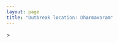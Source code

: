 ```yaml
---
layout: page
title: "Outbreak location: Dharmavaram"
---
```

<div id="mapid">
<script src="https://buda-magenta.github.io/hazard_map/load_map.js"></script>
><script>
var marker_outbreak = L.marker([14.422347, 77.720069],{"autoPan": true}).addTo(map); marker_outbreak.bindTooltip("Dharmavaram").openTooltip();

var circle_1 = L.circle([17.388786, 78.461065], {"pane": "markerPane", "color": "red", "fill": true, "fillOpacity": 0.2, "fillRule": "evenodd", "lineCap": "round", "lineJoin": "round", "opacity": 1.0, "radius": 417840, "stroke": true, "weight": 2}).addTo(map);
circle_1.bindTooltip("Hyderabad<br>rank: 1<br>hazard index: 0.104460")

var circle_2 = L.circle([12.979120, 77.591300], {"pane": "markerPane", "color": "red", "fill": true, "fillOpacity": 0.2, "fillRule": "evenodd", "lineCap": "round", "lineJoin": "round", "opacity": 1.0, "radius": 197317, "stroke": true, "weight": 2}).addTo(map);
circle_2.bindTooltip("Bangalore<br>rank: 2<br>hazard index: 0.049329")

var circle_3 = L.circle([16.508759, 80.618510], {"pane": "markerPane", "color": "red", "fill": true, "fillOpacity": 0.2, "fillRule": "evenodd", "lineCap": "round", "lineJoin": "round", "opacity": 1.0, "radius": 168066, "stroke": true, "weight": 2}).addTo(map);
circle_3.bindTooltip("Vijayawada<br>rank: 3<br>hazard index: 0.042017")

var circle_4 = L.circle([13.631637, 79.423171], {"pane": "markerPane", "color": "red", "fill": true, "fillOpacity": 0.2, "fillRule": "evenodd", "lineCap": "round", "lineJoin": "round", "opacity": 1.0, "radius": 99483, "stroke": true, "weight": 2}).addTo(map);
circle_4.bindTooltip("Tirupati<br>rank: 4<br>hazard index: 0.024871")

var circle_5 = L.circle([14.654623, 77.556260], {"pane": "markerPane", "color": "red", "fill": true, "fillOpacity": 0.2, "fillRule": "evenodd", "lineCap": "round", "lineJoin": "round", "opacity": 1.0, "radius": 74639, "stroke": true, "weight": 2}).addTo(map);
circle_5.bindTooltip("Anantapur<br>rank: 5<br>hazard index: 0.018660")

var circle_6 = L.circle([16.291519, 80.454159], {"pane": "markerPane", "color": "red", "fill": true, "fillOpacity": 0.2, "fillRule": "evenodd", "lineCap": "round", "lineJoin": "round", "opacity": 1.0, "radius": 56649, "stroke": true, "weight": 2}).addTo(map);
circle_6.bindTooltip("Guntur<br>rank: 6<br>hazard index: 0.014162")

var circle_7 = L.circle([13.573260, 78.479146], {"pane": "markerPane", "color": "red", "fill": true, "fillOpacity": 0.2, "fillRule": "evenodd", "lineCap": "round", "lineJoin": "round", "opacity": 1.0, "radius": 49563, "stroke": true, "weight": 2}).addTo(map);
circle_7.bindTooltip("Madanapalle<br>rank: 7<br>hazard index: 0.012391")

var circle_8 = L.circle([17.849907, 75.276320], {"pane": "markerPane", "color": "red", "fill": true, "fillOpacity": 0.2, "fillRule": "evenodd", "lineCap": "round", "lineJoin": "round", "opacity": 1.0, "radius": 46329, "stroke": true, "weight": 2}).addTo(map);
circle_8.bindTooltip("Solapur<br>rank: 8<br>hazard index: 0.011582")

var circle_9 = L.circle([14.449372, 79.987376], {"pane": "markerPane", "color": "red", "fill": true, "fillOpacity": 0.2, "fillRule": "evenodd", "lineCap": "round", "lineJoin": "round", "opacity": 1.0, "radius": 37067, "stroke": true, "weight": 2}).addTo(map);
circle_9.bindTooltip("Nellore<br>rank: 9<br>hazard index: 0.009267")

var circle_10 = L.circle([15.119651, 77.455290], {"pane": "markerPane", "color": "red", "fill": true, "fillOpacity": 0.2, "fillRule": "evenodd", "lineCap": "round", "lineJoin": "round", "opacity": 1.0, "radius": 30981, "stroke": true, "weight": 2}).addTo(map);
circle_10.bindTooltip("Guntakal<br>rank: 10<br>hazard index: 0.007745")

var circle_11 = L.circle([15.143395, 76.919388], {"pane": "markerPane", "color": "red", "fill": true, "fillOpacity": 0.2, "fillRule": "evenodd", "lineCap": "round", "lineJoin": "round", "opacity": 1.0, "radius": 24112, "stroke": true, "weight": 2}).addTo(map);
circle_11.bindTooltip("Bellary<br>rank: 11<br>hazard index: 0.006028")

var circle_12 = L.circle([15.475377, 78.478558], {"pane": "markerPane", "color": "red", "fill": true, "fillOpacity": 0.2, "fillRule": "evenodd", "lineCap": "round", "lineJoin": "round", "opacity": 1.0, "radius": 21163, "stroke": true, "weight": 2}).addTo(map);
circle_12.bindTooltip("Nandyal<br>rank: 12<br>hazard index: 0.005291")

var circle_13 = L.circle([13.826383, 77.493772], {"pane": "markerPane", "color": "red", "fill": true, "fillOpacity": 0.2, "fillRule": "evenodd", "lineCap": "round", "lineJoin": "round", "opacity": 1.0, "radius": 19830, "stroke": true, "weight": 2}).addTo(map);
circle_13.bindTooltip("Hindupur<br>rank: 13<br>hazard index: 0.004958")

var circle_14 = L.circle([16.083333, 77.166667], {"pane": "markerPane", "color": "red", "fill": true, "fillOpacity": 0.2, "fillRule": "evenodd", "lineCap": "round", "lineJoin": "round", "opacity": 1.0, "radius": 17799, "stroke": true, "weight": 2}).addTo(map);
circle_14.bindTooltip("Raichur<br>rank: 14<br>hazard index: 0.004450")

var circle_15 = L.circle([14.906956, 78.009707], {"pane": "markerPane", "color": "red", "fill": true, "fillOpacity": 0.2, "fillRule": "evenodd", "lineCap": "round", "lineJoin": "round", "opacity": 1.0, "radius": 15835, "stroke": true, "weight": 2}).addTo(map);
circle_15.bindTooltip("Tadipatri<br>rank: 15<br>hazard index: 0.003959")

var circle_16 = L.circle([14.752266, 78.548552], {"pane": "markerPane", "color": "red", "fill": true, "fillOpacity": 0.2, "fillRule": "evenodd", "lineCap": "round", "lineJoin": "round", "opacity": 1.0, "radius": 15808, "stroke": true, "weight": 2}).addTo(map);
circle_16.bindTooltip("Proddatur<br>rank: 16<br>hazard index: 0.003952")

var circle_17 = L.circle([15.507554, 80.060800], {"pane": "markerPane", "color": "red", "fill": true, "fillOpacity": 0.2, "fillRule": "evenodd", "lineCap": "round", "lineJoin": "round", "opacity": 1.0, "radius": 14880, "stroke": true, "weight": 2}).addTo(map);
circle_17.bindTooltip("Ongole<br>rank: 17<br>hazard index: 0.003720")

var circle_18 = L.circle([16.181939, 81.135130], {"pane": "markerPane", "color": "red", "fill": true, "fillOpacity": 0.2, "fillRule": "evenodd", "lineCap": "round", "lineJoin": "round", "opacity": 1.0, "radius": 13343, "stroke": true, "weight": 2}).addTo(map);
circle_18.bindTooltip("Machilipatnam<br>rank: 18<br>hazard index: 0.003336")

var circle_19 = L.circle([16.237773, 80.646422], {"pane": "markerPane", "color": "red", "fill": true, "fillOpacity": 0.2, "fillRule": "evenodd", "lineCap": "round", "lineJoin": "round", "opacity": 1.0, "radius": 12079, "stroke": true, "weight": 2}).addTo(map);
circle_19.bindTooltip("Tenali<br>rank: 19<br>hazard index: 0.003020")

var circle_20 = L.circle([22.541418, 88.357691], {"pane": "markerPane", "color": "red", "fill": true, "fillOpacity": 0.2, "fillRule": "evenodd", "lineCap": "round", "lineJoin": "round", "opacity": 1.0, "radius": 10506, "stroke": true, "weight": 2}).addTo(map);
circle_20.bindTooltip("Kolkata<br>rank: 20<br>hazard index: 0.002627")

var circle_21 = L.circle([16.238924, 80.047288], {"pane": "markerPane", "color": "red", "fill": true, "fillOpacity": 0.2, "fillRule": "evenodd", "lineCap": "round", "lineJoin": "round", "opacity": 1.0, "radius": 10116, "stroke": true, "weight": 2}).addTo(map);
circle_21.bindTooltip("Narasaraopet<br>rank: 21<br>hazard index: 0.002529")

var circle_22 = L.circle([17.910400, 77.519900], {"pane": "markerPane", "color": "red", "fill": true, "fillOpacity": 0.2, "fillRule": "evenodd", "lineCap": "round", "lineJoin": "round", "opacity": 1.0, "radius": 10008, "stroke": true, "weight": 2}).addTo(map);
circle_22.bindTooltip("Bidar<br>rank: 22<br>hazard index: 0.002502")

var circle_23 = L.circle([16.432998, 80.993715], {"pane": "markerPane", "color": "red", "fill": true, "fillOpacity": 0.2, "fillRule": "evenodd", "lineCap": "round", "lineJoin": "round", "opacity": 1.0, "radius": 9498, "stroke": true, "weight": 2}).addTo(map);
circle_23.bindTooltip("Gudivada<br>rank: 23<br>hazard index: 0.002375")

var circle_24 = L.circle([12.305183, 76.655361], {"pane": "markerPane", "color": "red", "fill": true, "fillOpacity": 0.2, "fillRule": "evenodd", "lineCap": "round", "lineJoin": "round", "opacity": 1.0, "radius": 9275, "stroke": true, "weight": 2}).addTo(map);
circle_24.bindTooltip("Mysore<br>rank: 24<br>hazard index: 0.002319")

var circle_25 = L.circle([17.980609, 79.598212], {"pane": "markerPane", "color": "red", "fill": true, "fillOpacity": 0.2, "fillRule": "evenodd", "lineCap": "round", "lineJoin": "round", "opacity": 1.0, "radius": 9124, "stroke": true, "weight": 2}).addTo(map);
circle_25.bindTooltip("Warangal<br>rank: 25<br>hazard index: 0.002281")

var circle_26 = L.circle([13.160105, 79.155551], {"pane": "markerPane", "color": "red", "fill": true, "fillOpacity": 0.2, "fillRule": "evenodd", "lineCap": "round", "lineJoin": "round", "opacity": 1.0, "radius": 8964, "stroke": true, "weight": 2}).addTo(map);
circle_26.bindTooltip("Chittoor<br>rank: 26<br>hazard index: 0.002241")

var circle_27 = L.circle([19.075990, 72.877393], {"pane": "markerPane", "color": "red", "fill": true, "fillOpacity": 0.2, "fillRule": "evenodd", "lineCap": "round", "lineJoin": "round", "opacity": 1.0, "radius": 8387, "stroke": true, "weight": 2}).addTo(map);
circle_27.bindTooltip("Mumbai<br>rank: 27<br>hazard index: 0.002097")

var circle_28 = L.circle([15.830925, 78.042537], {"pane": "markerPane", "color": "red", "fill": true, "fillOpacity": 0.2, "fillRule": "evenodd", "lineCap": "round", "lineJoin": "round", "opacity": 1.0, "radius": 8346, "stroke": true, "weight": 2}).addTo(map);
circle_28.bindTooltip("Kurnool<br>rank: 28<br>hazard index: 0.002087")

var circle_29 = L.circle([14.466127, 75.920636], {"pane": "markerPane", "color": "red", "fill": true, "fillOpacity": 0.2, "fillRule": "evenodd", "lineCap": "round", "lineJoin": "round", "opacity": 1.0, "radius": 8030, "stroke": true, "weight": 2}).addTo(map);
circle_29.bindTooltip("Davanagere<br>rank: 29<br>hazard index: 0.002008")

var circle_30 = L.circle([13.083694, 80.270186], {"pane": "markerPane", "color": "red", "fill": true, "fillOpacity": 0.2, "fillRule": "evenodd", "lineCap": "round", "lineJoin": "round", "opacity": 1.0, "radius": 7995, "stroke": true, "weight": 2}).addTo(map);
circle_30.bindTooltip("Chennai<br>rank: 30<br>hazard index: 0.001999")

var circle_31 = L.circle([16.094950, 80.165878], {"pane": "markerPane", "color": "red", "fill": true, "fillOpacity": 0.2, "fillRule": "evenodd", "lineCap": "round", "lineJoin": "round", "opacity": 1.0, "radius": 7827, "stroke": true, "weight": 2}).addTo(map);
circle_31.bindTooltip("Chilakaluripet<br>rank: 31<br>hazard index: 0.001957")

var circle_32 = L.circle([28.651718, 77.221939], {"pane": "markerPane", "color": "red", "fill": true, "fillOpacity": 0.2, "fillRule": "evenodd", "lineCap": "round", "lineJoin": "round", "opacity": 1.0, "radius": 7230, "stroke": true, "weight": 2}).addTo(map);
circle_32.bindTooltip("Delhi<br>rank: 32<br>hazard index: 0.001808")

var circle_33 = L.circle([15.266493, 76.387230], {"pane": "markerPane", "color": "red", "fill": true, "fillOpacity": 0.2, "fillRule": "evenodd", "lineCap": "round", "lineJoin": "round", "opacity": 1.0, "radius": 7185, "stroke": true, "weight": 2}).addTo(map);
circle_33.bindTooltip("Hospet<br>rank: 33<br>hazard index: 0.001796")

var circle_34 = L.circle([26.055318, 82.993139], {"pane": "markerPane", "color": "red", "fill": true, "fillOpacity": 0.2, "fillRule": "evenodd", "lineCap": "round", "lineJoin": "round", "opacity": 1.0, "radius": 6997, "stroke": true, "weight": 2}).addTo(map);
circle_34.bindTooltip("Nizamabad<br>rank: 34<br>hazard index: 0.001749")

var circle_35 = L.circle([14.475294, 78.821686], {"pane": "markerPane", "color": "red", "fill": true, "fillOpacity": 0.2, "fillRule": "evenodd", "lineCap": "round", "lineJoin": "round", "opacity": 1.0, "radius": 6308, "stroke": true, "weight": 2}).addTo(map);
circle_35.bindTooltip("Kadapa<br>rank: 35<br>hazard index: 0.001577")

var circle_36 = L.circle([18.793568, 80.815939], {"pane": "markerPane", "color": "red", "fill": true, "fillOpacity": 0.2, "fillRule": "evenodd", "lineCap": "round", "lineJoin": "round", "opacity": 1.0, "radius": 6189, "stroke": true, "weight": 2}).addTo(map);
circle_36.bindTooltip("Bijapur<br>rank: 36<br>hazard index: 0.001547")

var circle_37 = L.circle([15.431506, 76.532774], {"pane": "markerPane", "color": "red", "fill": true, "fillOpacity": 0.2, "fillRule": "evenodd", "lineCap": "round", "lineJoin": "round", "opacity": 1.0, "radius": 6006, "stroke": true, "weight": 2}).addTo(map);
circle_37.bindTooltip("Gangawati<br>rank: 37<br>hazard index: 0.001502")

var circle_38 = L.circle([16.542769, 81.527344], {"pane": "markerPane", "color": "red", "fill": true, "fillOpacity": 0.2, "fillRule": "evenodd", "lineCap": "round", "lineJoin": "round", "opacity": 1.0, "radius": 5872, "stroke": true, "weight": 2}).addTo(map);
circle_38.bindTooltip("Bhimavaram<br>rank: 38<br>hazard index: 0.001468")

var circle_39 = L.circle([16.743454, 77.992319], {"pane": "markerPane", "color": "red", "fill": true, "fillOpacity": 0.2, "fillRule": "evenodd", "lineCap": "round", "lineJoin": "round", "opacity": 1.0, "radius": 5864, "stroke": true, "weight": 2}).addTo(map);
circle_39.bindTooltip("Mahbubnagar<br>rank: 39<br>hazard index: 0.001466")

var circle_40 = L.circle([17.723128, 83.301284], {"pane": "markerPane", "color": "red", "fill": true, "fillOpacity": 0.2, "fillRule": "evenodd", "lineCap": "round", "lineJoin": "round", "opacity": 1.0, "radius": 5716, "stroke": true, "weight": 2}).addTo(map);
circle_40.bindTooltip("Visakhapatnam<br>rank: 40<br>hazard index: 0.001429")

var circle_41 = L.circle([13.340077, 77.100621], {"pane": "markerPane", "color": "red", "fill": true, "fillOpacity": 0.2, "fillRule": "evenodd", "lineCap": "round", "lineJoin": "round", "opacity": 1.0, "radius": 5644, "stroke": true, "weight": 2}).addTo(map);
circle_41.bindTooltip("Tumkur<br>rank: 41<br>hazard index: 0.001411")

var circle_42 = L.circle([15.631900, 77.275900], {"pane": "markerPane", "color": "red", "fill": true, "fillOpacity": 0.2, "fillRule": "evenodd", "lineCap": "round", "lineJoin": "round", "opacity": 1.0, "radius": 5442, "stroke": true, "weight": 2}).addTo(map);
circle_42.bindTooltip("Adoni<br>rank: 42<br>hazard index: 0.001361")

var circle_43 = L.circle([18.761516, 79.478785], {"pane": "markerPane", "color": "red", "fill": true, "fillOpacity": 0.2, "fillRule": "evenodd", "lineCap": "round", "lineJoin": "round", "opacity": 1.0, "radius": 5072, "stroke": true, "weight": 2}).addTo(map);
circle_43.bindTooltip("Ramagundam<br>rank: 43<br>hazard index: 0.001268")

var circle_44 = L.circle([17.166667, 77.083333], {"pane": "markerPane", "color": "red", "fill": true, "fillOpacity": 0.2, "fillRule": "evenodd", "lineCap": "round", "lineJoin": "round", "opacity": 1.0, "radius": 3901, "stroke": true, "weight": 2}).addTo(map);
circle_44.bindTooltip("Gulbarga<br>rank: 44<br>hazard index: 0.000975")

var circle_45 = L.circle([19.169335, 77.311013], {"pane": "markerPane", "color": "red", "fill": true, "fillOpacity": 0.2, "fillRule": "evenodd", "lineCap": "round", "lineJoin": "round", "opacity": 1.0, "radius": 3546, "stroke": true, "weight": 2}).addTo(map);
circle_45.bindTooltip("Nanded Waghala<br>rank: 45<br>hazard index: 0.000887")

var circle_46 = L.circle([18.351469, 76.755121], {"pane": "markerPane", "color": "red", "fill": true, "fillOpacity": 0.2, "fillRule": "evenodd", "lineCap": "round", "lineJoin": "round", "opacity": 1.0, "radius": 3216, "stroke": true, "weight": 2}).addTo(map);
circle_46.bindTooltip("Latur<br>rank: 46<br>hazard index: 0.000804")

var circle_47 = L.circle([11.664300, 78.146000], {"pane": "markerPane", "color": "red", "fill": true, "fillOpacity": 0.2, "fillRule": "evenodd", "lineCap": "round", "lineJoin": "round", "opacity": 1.0, "radius": 3111, "stroke": true, "weight": 2}).addTo(map);
circle_47.bindTooltip("Salem<br>rank: 47<br>hazard index: 0.000778")

var circle_48 = L.circle([18.521428, 73.854454], {"pane": "markerPane", "color": "red", "fill": true, "fillOpacity": 0.2, "fillRule": "evenodd", "lineCap": "round", "lineJoin": "round", "opacity": 1.0, "radius": 2922, "stroke": true, "weight": 2}).addTo(map);
circle_48.bindTooltip("Pune<br>rank: 48<br>hazard index: 0.000731")

var circle_49 = L.circle([15.426365, 75.630079], {"pane": "markerPane", "color": "red", "fill": true, "fillOpacity": 0.2, "fillRule": "evenodd", "lineCap": "round", "lineJoin": "round", "opacity": 1.0, "radius": 2833, "stroke": true, "weight": 2}).addTo(map);
circle_49.bindTooltip("Gadag<br>rank: 49<br>hazard index: 0.000708")

var circle_50 = L.circle([12.955100, 78.269900], {"pane": "markerPane", "color": "red", "fill": true, "fillOpacity": 0.2, "fillRule": "evenodd", "lineCap": "round", "lineJoin": "round", "opacity": 1.0, "radius": 2730, "stroke": true, "weight": 2}).addTo(map);
circle_50.bindTooltip("Robertson Pet<br>rank: 50<br>hazard index: 0.000683")

var circle_51 = L.circle([18.434644, 79.132265], {"pane": "markerPane", "color": "red", "fill": true, "fillOpacity": 0.2, "fillRule": "evenodd", "lineCap": "round", "lineJoin": "round", "opacity": 1.0, "radius": 2645, "stroke": true, "weight": 2}).addTo(map);
circle_51.bindTooltip("Karimnagar<br>rank: 51<br>hazard index: 0.000661")

var circle_52 = L.circle([14.226644, 76.400512], {"pane": "markerPane", "color": "red", "fill": true, "fillOpacity": 0.2, "fillRule": "evenodd", "lineCap": "round", "lineJoin": "round", "opacity": 1.0, "radius": 2582, "stroke": true, "weight": 2}).addTo(map);
circle_52.bindTooltip("Chitradurga<br>rank: 52<br>hazard index: 0.000646")

var circle_53 = L.circle([13.137000, 78.133961], {"pane": "markerPane", "color": "red", "fill": true, "fillOpacity": 0.2, "fillRule": "evenodd", "lineCap": "round", "lineJoin": "round", "opacity": 1.0, "radius": 2557, "stroke": true, "weight": 2}).addTo(map);
circle_53.bindTooltip("Kolar<br>rank: 53<br>hazard index: 0.000639")

var circle_54 = L.circle([20.266777, 85.843559], {"pane": "markerPane", "color": "red", "fill": true, "fillOpacity": 0.2, "fillRule": "evenodd", "lineCap": "round", "lineJoin": "round", "opacity": 1.0, "radius": 2521, "stroke": true, "weight": 2}).addTo(map);
circle_54.bindTooltip("Bhubaneswar<br>rank: 54<br>hazard index: 0.000630")

var circle_55 = L.circle([17.005045, 81.780473], {"pane": "markerPane", "color": "red", "fill": true, "fillOpacity": 0.2, "fillRule": "evenodd", "lineCap": "round", "lineJoin": "round", "opacity": 1.0, "radius": 2336, "stroke": true, "weight": 2}).addTo(map);
circle_55.bindTooltip("Rajahmundry<br>rank: 55<br>hazard index: 0.000584")

var circle_56 = L.circle([16.857964, 79.217494], {"pane": "markerPane", "color": "red", "fill": true, "fillOpacity": 0.2, "fillRule": "evenodd", "lineCap": "round", "lineJoin": "round", "opacity": 1.0, "radius": 2266, "stroke": true, "weight": 2}).addTo(map);
circle_56.bindTooltip("Nalgonda<br>rank: 56<br>hazard index: 0.000567")

var circle_57 = L.circle([12.732884, 77.830948], {"pane": "markerPane", "color": "red", "fill": true, "fillOpacity": 0.2, "fillRule": "evenodd", "lineCap": "round", "lineJoin": "round", "opacity": 1.0, "radius": 2245, "stroke": true, "weight": 2}).addTo(map);
circle_57.bindTooltip("Hosur<br>rank: 57<br>hazard index: 0.000561")

var circle_58 = L.circle([19.290314, 76.602903], {"pane": "markerPane", "color": "red", "fill": true, "fillOpacity": 0.2, "fillRule": "evenodd", "lineCap": "round", "lineJoin": "round", "opacity": 1.0, "radius": 1946, "stroke": true, "weight": 2}).addTo(map);
circle_58.bindTooltip("Parbhani<br>rank: 58<br>hazard index: 0.000487")

var circle_59 = L.circle([17.500000, 80.333333], {"pane": "markerPane", "color": "red", "fill": true, "fillOpacity": 0.2, "fillRule": "evenodd", "lineCap": "round", "lineJoin": "round", "opacity": 1.0, "radius": 1891, "stroke": true, "weight": 2}).addTo(map);
circle_59.bindTooltip("Khammam<br>rank: 59<br>hazard index: 0.000473")

var circle_60 = L.circle([16.870988, 79.561398], {"pane": "markerPane", "color": "red", "fill": true, "fillOpacity": 0.2, "fillRule": "evenodd", "lineCap": "round", "lineJoin": "round", "opacity": 1.0, "radius": 1740, "stroke": true, "weight": 2}).addTo(map);
circle_60.bindTooltip("Miryalaguda<br>rank: 60<br>hazard index: 0.000435")

var circle_61 = L.circle([23.021624, 72.579707], {"pane": "markerPane", "color": "red", "fill": true, "fillOpacity": 0.2, "fillRule": "evenodd", "lineCap": "round", "lineJoin": "round", "opacity": 1.0, "radius": 1686, "stroke": true, "weight": 2}).addTo(map);
circle_61.bindTooltip("Ahmedabad<br>rank: 61<br>hazard index: 0.000422")

var circle_62 = L.circle([20.843512, 75.525927], {"pane": "markerPane", "color": "red", "fill": true, "fillOpacity": 0.2, "fillRule": "evenodd", "lineCap": "round", "lineJoin": "round", "opacity": 1.0, "radius": 1619, "stroke": true, "weight": 2}).addTo(map);
circle_62.bindTooltip("Jalgaon<br>rank: 62<br>hazard index: 0.000405")

var circle_63 = L.circle([16.943738, 82.235061], {"pane": "markerPane", "color": "red", "fill": true, "fillOpacity": 0.2, "fillRule": "evenodd", "lineCap": "round", "lineJoin": "round", "opacity": 1.0, "radius": 1577, "stroke": true, "weight": 2}).addTo(map);
circle_63.bindTooltip("Kakinada<br>rank: 63<br>hazard index: 0.000394")

var circle_64 = L.circle([12.794811, 79.000641], {"pane": "markerPane", "color": "red", "fill": true, "fillOpacity": 0.2, "fillRule": "evenodd", "lineCap": "round", "lineJoin": "round", "opacity": 1.0, "radius": 1441, "stroke": true, "weight": 2}).addTo(map);
circle_64.bindTooltip("Vellore<br>rank: 64<br>hazard index: 0.000360")

var circle_65 = L.circle([12.523889, 76.896196], {"pane": "markerPane", "color": "red", "fill": true, "fillOpacity": 0.2, "fillRule": "evenodd", "lineCap": "round", "lineJoin": "round", "opacity": 1.0, "radius": 1379, "stroke": true, "weight": 2}).addTo(map);
circle_65.bindTooltip("Mandya<br>rank: 65<br>hazard index: 0.000345")

var circle_66 = L.circle([15.398403, 73.812918], {"pane": "markerPane", "color": "red", "fill": true, "fillOpacity": 0.2, "fillRule": "evenodd", "lineCap": "round", "lineJoin": "round", "opacity": 1.0, "radius": 1343, "stroke": true, "weight": 2}).addTo(map);
circle_66.bindTooltip("Vasco Da Gama<br>rank: 66<br>hazard index: 0.000336")

var circle_67 = L.circle([16.676135, 81.170868], {"pane": "markerPane", "color": "red", "fill": true, "fillOpacity": 0.2, "fillRule": "evenodd", "lineCap": "round", "lineJoin": "round", "opacity": 1.0, "radius": 1317, "stroke": true, "weight": 2}).addTo(map);
circle_67.bindTooltip("Eluru<br>rank: 67<br>hazard index: 0.000329")

var circle_68 = L.circle([16.850253, 74.594888], {"pane": "markerPane", "color": "red", "fill": true, "fillOpacity": 0.2, "fillRule": "evenodd", "lineCap": "round", "lineJoin": "round", "opacity": 1.0, "radius": 1316, "stroke": true, "weight": 2}).addTo(map);
circle_68.bindTooltip("Sangli<br>rank: 68<br>hazard index: 0.000329")

var circle_69 = L.circle([12.869810, 74.843008], {"pane": "markerPane", "color": "red", "fill": true, "fillOpacity": 0.2, "fillRule": "evenodd", "lineCap": "round", "lineJoin": "round", "opacity": 1.0, "radius": 1273, "stroke": true, "weight": 2}).addTo(map);
circle_69.bindTooltip("Mangalore<br>rank: 69<br>hazard index: 0.000318")

var circle_70 = L.circle([21.149813, 79.082056], {"pane": "markerPane", "color": "red", "fill": true, "fillOpacity": 0.2, "fillRule": "evenodd", "lineCap": "round", "lineJoin": "round", "opacity": 1.0, "radius": 1266, "stroke": true, "weight": 2}).addTo(map);
circle_70.bindTooltip("Nagpur<br>rank: 70<br>hazard index: 0.000317")

var circle_71 = L.circle([19.918233, 75.868625], {"pane": "markerPane", "color": "red", "fill": true, "fillOpacity": 0.2, "fillRule": "evenodd", "lineCap": "round", "lineJoin": "round", "opacity": 1.0, "radius": 1237, "stroke": true, "weight": 2}).addTo(map);
circle_71.bindTooltip("Jalna<br>rank: 71<br>hazard index: 0.000309")

var circle_72 = L.circle([18.437436, 77.110521], {"pane": "markerPane", "color": "red", "fill": true, "fillOpacity": 0.2, "fillRule": "evenodd", "lineCap": "round", "lineJoin": "round", "opacity": 1.0, "radius": 1236, "stroke": true, "weight": 2}).addTo(map);
circle_72.bindTooltip("Udgir<br>rank: 72<br>hazard index: 0.000309")

var circle_73 = L.circle([26.915458, 75.818982], {"pane": "markerPane", "color": "red", "fill": true, "fillOpacity": 0.2, "fillRule": "evenodd", "lineCap": "round", "lineJoin": "round", "opacity": 1.0, "radius": 1227, "stroke": true, "weight": 2}).addTo(map);
circle_73.bindTooltip("Jaipur<br>rank: 73<br>hazard index: 0.000307")

var circle_74 = L.circle([9.931308, 76.267414], {"pane": "markerPane", "color": "red", "fill": true, "fillOpacity": 0.2, "fillRule": "evenodd", "lineCap": "round", "lineJoin": "round", "opacity": 1.0, "radius": 1190, "stroke": true, "weight": 2}).addTo(map);
circle_74.bindTooltip("Kochi<br>rank: 74<br>hazard index: 0.000298")

var circle_75 = L.circle([13.007082, 76.099270], {"pane": "markerPane", "color": "red", "fill": true, "fillOpacity": 0.2, "fillRule": "evenodd", "lineCap": "round", "lineJoin": "round", "opacity": 1.0, "radius": 1156, "stroke": true, "weight": 2}).addTo(map);
circle_75.bindTooltip("Hassan<br>rank: 75<br>hazard index: 0.000289")

var circle_76 = L.circle([16.702841, 74.240533], {"pane": "markerPane", "color": "red", "fill": true, "fillOpacity": 0.2, "fillRule": "evenodd", "lineCap": "round", "lineJoin": "round", "opacity": 1.0, "radius": 1111, "stroke": true, "weight": 2}).addTo(map);
circle_76.bindTooltip("Kolhapur<br>rank: 76<br>hazard index: 0.000278")

var circle_77 = L.circle([12.227213, 79.070156], {"pane": "markerPane", "color": "red", "fill": true, "fillOpacity": 0.2, "fillRule": "evenodd", "lineCap": "round", "lineJoin": "round", "opacity": 1.0, "radius": 1105, "stroke": true, "weight": 2}).addTo(map);
circle_77.bindTooltip("Tiruvannamalai<br>rank: 77<br>hazard index: 0.000276")

var circle_78 = L.circle([11.001812, 76.962842], {"pane": "markerPane", "color": "red", "fill": true, "fillOpacity": 0.2, "fillRule": "evenodd", "lineCap": "round", "lineJoin": "round", "opacity": 1.0, "radius": 1088, "stroke": true, "weight": 2}).addTo(map);
circle_78.bindTooltip("Coimbatore<br>rank: 78<br>hazard index: 0.000272")

var circle_79 = L.circle([13.932609, 75.574978], {"pane": "markerPane", "color": "red", "fill": true, "fillOpacity": 0.2, "fillRule": "evenodd", "lineCap": "round", "lineJoin": "round", "opacity": 1.0, "radius": 1064, "stroke": true, "weight": 2}).addTo(map);
circle_79.bindTooltip("Shimoga<br>rank: 79<br>hazard index: 0.000266")

var circle_80 = L.circle([25.335649, 83.007629], {"pane": "markerPane", "color": "red", "fill": true, "fillOpacity": 0.2, "fillRule": "evenodd", "lineCap": "round", "lineJoin": "round", "opacity": 1.0, "radius": 955, "stroke": true, "weight": 2}).addTo(map);
circle_80.bindTooltip("Varanasi<br>rank: 80<br>hazard index: 0.000239")

var circle_81 = L.circle([21.237947, 81.633683], {"pane": "markerPane", "color": "red", "fill": true, "fillOpacity": 0.2, "fillRule": "evenodd", "lineCap": "round", "lineJoin": "round", "opacity": 1.0, "radius": 934, "stroke": true, "weight": 2}).addTo(map);
circle_81.bindTooltip("Raipur<br>rank: 81<br>hazard index: 0.000234")

var circle_82 = L.circle([15.351838, 75.137985], {"pane": "markerPane", "color": "red", "fill": true, "fillOpacity": 0.2, "fillRule": "evenodd", "lineCap": "round", "lineJoin": "round", "opacity": 1.0, "radius": 904, "stroke": true, "weight": 2}).addTo(map);
circle_82.bindTooltip("Hubli<br>rank: 82<br>hazard index: 0.000226")

var circle_83 = L.circle([18.627929, 73.800983], {"pane": "markerPane", "color": "red", "fill": true, "fillOpacity": 0.2, "fillRule": "evenodd", "lineCap": "round", "lineJoin": "round", "opacity": 1.0, "radius": 833, "stroke": true, "weight": 2}).addTo(map);
circle_83.bindTooltip("Pimpri Chinchwad<br>rank: 83<br>hazard index: 0.000208")

var circle_84 = L.circle([26.838100, 80.934600], {"pane": "markerPane", "color": "red", "fill": true, "fillOpacity": 0.2, "fillRule": "evenodd", "lineCap": "round", "lineJoin": "round", "opacity": 1.0, "radius": 745, "stroke": true, "weight": 2}).addTo(map);
circle_84.bindTooltip("Lucknow<br>rank: 84<br>hazard index: 0.000186")

var circle_85 = L.circle([25.531031, 78.652689], {"pane": "markerPane", "color": "red", "fill": true, "fillOpacity": 0.2, "fillRule": "evenodd", "lineCap": "round", "lineJoin": "round", "opacity": 1.0, "radius": 717, "stroke": true, "weight": 2}).addTo(map);
circle_85.bindTooltip("Jhansi<br>rank: 85<br>hazard index: 0.000179")

var circle_86 = L.circle([18.112082, 83.405220], {"pane": "markerPane", "color": "red", "fill": true, "fillOpacity": 0.2, "fillRule": "evenodd", "lineCap": "round", "lineJoin": "round", "opacity": 1.0, "radius": 704, "stroke": true, "weight": 2}).addTo(map);
circle_86.bindTooltip("Vizianagaram<br>rank: 86<br>hazard index: 0.000176")

var circle_87 = L.circle([8.576971, 77.050125], {"pane": "markerPane", "color": "red", "fill": true, "fillOpacity": 0.2, "fillRule": "evenodd", "lineCap": "round", "lineJoin": "round", "opacity": 1.0, "radius": 656, "stroke": true, "weight": 2}).addTo(map);
circle_87.bindTooltip("Thiruvananthapuram<br>rank: 87<br>hazard index: 0.000164")

var circle_88 = L.circle([22.720362, 75.868200], {"pane": "markerPane", "color": "red", "fill": true, "fillOpacity": 0.2, "fillRule": "evenodd", "lineCap": "round", "lineJoin": "round", "opacity": 1.0, "radius": 618, "stroke": true, "weight": 2}).addTo(map);
circle_88.bindTooltip("Indore<br>rank: 88<br>hazard index: 0.000155")

var circle_89 = L.circle([16.185317, 75.696792], {"pane": "markerPane", "color": "red", "fill": true, "fillOpacity": 0.2, "fillRule": "evenodd", "lineCap": "round", "lineJoin": "round", "opacity": 1.0, "radius": 591, "stroke": true, "weight": 2}).addTo(map);
circle_89.bindTooltip("Bagalkot<br>rank: 89<br>hazard index: 0.000148")

var circle_90 = L.circle([16.876586, 81.545145], {"pane": "markerPane", "color": "red", "fill": true, "fillOpacity": 0.2, "fillRule": "evenodd", "lineCap": "round", "lineJoin": "round", "opacity": 1.0, "radius": 572, "stroke": true, "weight": 2}).addTo(map);
circle_90.bindTooltip("Tadepalligudem<br>rank: 90<br>hazard index: 0.000143")

var circle_91 = L.circle([23.370035, 85.325013], {"pane": "markerPane", "color": "red", "fill": true, "fillOpacity": 0.2, "fillRule": "evenodd", "lineCap": "round", "lineJoin": "round", "opacity": 1.0, "radius": 519, "stroke": true, "weight": 2}).addTo(map);
circle_91.bindTooltip("Ranchi<br>rank: 91<br>hazard index: 0.000130")

var circle_92 = L.circle([19.194329, 72.970178], {"pane": "markerPane", "color": "red", "fill": true, "fillOpacity": 0.2, "fillRule": "evenodd", "lineCap": "round", "lineJoin": "round", "opacity": 1.0, "radius": 510, "stroke": true, "weight": 2}).addTo(map);
circle_92.bindTooltip("Thane<br>rank: 92<br>hazard index: 0.000128")

var circle_93 = L.circle([9.926115, 78.114098], {"pane": "markerPane", "color": "red", "fill": true, "fillOpacity": 0.2, "fillRule": "evenodd", "lineCap": "round", "lineJoin": "round", "opacity": 1.0, "radius": 508, "stroke": true, "weight": 2}).addTo(map);
circle_93.bindTooltip("Madurai<br>rank: 93<br>hazard index: 0.000127")

var circle_94 = L.circle([20.166670, 79.172114], {"pane": "markerPane", "color": "red", "fill": true, "fillOpacity": 0.2, "fillRule": "evenodd", "lineCap": "round", "lineJoin": "round", "opacity": 1.0, "radius": 497, "stroke": true, "weight": 2}).addTo(map);
circle_94.bindTooltip("Bhadravati<br>rank: 94<br>hazard index: 0.000124")

var circle_95 = L.circle([11.369204, 77.676627], {"pane": "markerPane", "color": "red", "fill": true, "fillOpacity": 0.2, "fillRule": "evenodd", "lineCap": "round", "lineJoin": "round", "opacity": 1.0, "radius": 490, "stroke": true, "weight": 2}).addTo(map);
circle_95.bindTooltip("Erode<br>rank: 95<br>hazard index: 0.000123")

var circle_96 = L.circle([25.133173, 86.525040], {"pane": "markerPane", "color": "red", "fill": true, "fillOpacity": 0.2, "fillRule": "evenodd", "lineCap": "round", "lineJoin": "round", "opacity": 1.0, "radius": 484, "stroke": true, "weight": 2}).addTo(map);
circle_96.bindTooltip("Kharagpur<br>rank: 96<br>hazard index: 0.000121")

var circle_97 = L.circle([21.170200, 72.831100], {"pane": "markerPane", "color": "red", "fill": true, "fillOpacity": 0.2, "fillRule": "evenodd", "lineCap": "round", "lineJoin": "round", "opacity": 1.0, "radius": 471, "stroke": true, "weight": 2}).addTo(map);
circle_97.bindTooltip("Surat<br>rank: 97<br>hazard index: 0.000118")

var circle_98 = L.circle([16.695935, 74.455575], {"pane": "markerPane", "color": "red", "fill": true, "fillOpacity": 0.2, "fillRule": "evenodd", "lineCap": "round", "lineJoin": "round", "opacity": 1.0, "radius": 432, "stroke": true, "weight": 2}).addTo(map);
circle_98.bindTooltip("Ichalkaranji<br>rank: 98<br>hazard index: 0.000108")

var circle_99 = L.circle([26.180598, 91.753943], {"pane": "markerPane", "color": "red", "fill": true, "fillOpacity": 0.2, "fillRule": "evenodd", "lineCap": "round", "lineJoin": "round", "opacity": 1.0, "radius": 419, "stroke": true, "weight": 2}).addTo(map);
circle_99.bindTooltip("Guwahati<br>rank: 99<br>hazard index: 0.000105")

var circle_100 = L.circle([25.609324, 85.123525], {"pane": "markerPane", "color": "red", "fill": true, "fillOpacity": 0.2, "fillRule": "evenodd", "lineCap": "round", "lineJoin": "round", "opacity": 1.0, "radius": 418, "stroke": true, "weight": 2}).addTo(map);
circle_100.bindTooltip("Patna<br>rank: 100<br>hazard index: 0.000105")
</script>
</div>